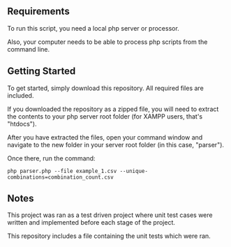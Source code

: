 ## Requirements
To run this script, you need a local php server or processor.

Also, your computer needs to be able to process php scripts from the command line.
## Getting Started
To get started, simply download this repository. All required files are included.

If you downloaded the repository as a zipped file, you will need to extract the contents to your php server root folder (for XAMPP users, that's "htdocs").

After you have extracted the files, open your command window and navigate to the new folder in your server root folder (in this case, "parser").

Once there, run the command:
```
php parser.php --file example_1.csv --unique-combinations=combination_count.csv
```
## Notes
This project was ran as a test driven project where unit test cases were written and implemented before each stage of the project. 

This repository includes a file containing the unit tests which were ran.
